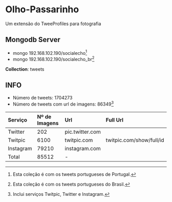 Olho-Passarinho
===============
Um extensão do TweeProfiles para fotografia



## Mongodb Server ##


- mongo 192.168.102.190/socialecho[^1] 
- mongo 192.168.102.190/socialecho_br[^2]

**Collection**: tweets

## INFO ##


- Número de tweets: 1704273
- Número de tweets com url de imagens: 86349[^3] 



Serviço     | Nº de Imagens | Url           | Full Url
:-----------|:--------------|:--------------|:---------------------
Twitter     |202            |pic.twitter.com|
Twitpic     |6100           |twitpic.com    |twitpic.com/show/full/id
Instagram   |79210          |instagram.com  |
Total       |85512          |-              |
     

[^1]:Esta coleção é com os tweets portugueses de Portugal.

[^2]:Esta coleção é com os tweets portugueses do Brasil.

[^3]:Inclui serviços Twitpic, Twitter e Instagram.
